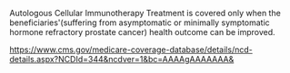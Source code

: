Autologous Cellular Immunotherapy Treatment is covered only when the beneficiaries'(suffering from asymptomatic or minimally symptomatic hormone refractory prostate cancer) health outcome can be improved.

https://www.cms.gov/medicare-coverage-database/details/ncd-details.aspx?NCDId=344&ncdver=1&bc=AAAAgAAAAAAA&
